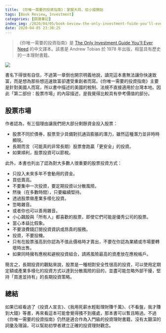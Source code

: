 ```yaml
---
title: 《你唯一需要的投資指南》：掌握大局，從小錢開始
tags: [Book Review, Investment]
categories: [閱讀筆記]
index_img: /2020/04/05/book-beview-the-only-investment-fuide-you'll-ever-need/cover.jpg
date: 2020-04-05 23:30:25
---
```


> 《你唯一需要的投資指南》是 [The Only Investment Guide You’ll Ever Need](https://www.amazon.com/Only-Investment-Guide-Youll-Ever-ebook/dp/B011H55NBM) 的中文譯本。該書是 Andrew Tobias 於 1978 年出版，相當具有歷史的一本理財書籍。

![](./cover.jpg)

<!-- more -->

書名下得很有自信，不過第一章倒也開宗明義地說，讀完這本書無法讓你快速致富，而是想為那些想迅速致富卻遭受重創者而寫。《你唯一需要的投資指南》主要是針對美國人而寫，所以書中描述的美國的稅制、法規不直接適用於台灣本地。因此「第二部份：股票市場」的內容描述，是我覺得比較具有參考價值的部分。

## 股票市場

作者認為，有三個理由讓我們把大部分剩餘資金投入股票：

- 股票不同於債券，股票至少具備對抗通貨膨脹的潛力，雖然這種潛力並非時時顯現。
- 長期而言（可能真的非常長期）股票會跑贏「更安全」的投資。
- 如果順利，股票投資可以節稅。

此外，本書也列出了認為對大多數人很重要的股票投資方式：

- 只投入未來多年不會動用的資金。
- 買低賣高。
- 不要集中一次投資，要定期投資以分散風險。
- 然後（在多數時間），只要繼續堅持。
- 透過股票做產業多樣化投資。
- 忽略雜音。
- 或者你也可以善用雜音。
- 小心飆股與「所有人」都喜歡的股票，即使它們可能是優秀公司的股票。
- 當心本益比假象。
- 不要浪費錢訂閱投資資訊或昂貴的服務。
- 投資，不要投機。
- 只有在股票漲高到你認為不值此價格時才賣出，不要在你認為業績或市場要轉壞時出售。
- 如果同時擁有應稅和避稅投資組合，請將風險最高的資產放在應稅帳戶。

簡言之，長期投資的觀點來說，股票是一種相對安全性很高的投資，可以使用定期定額或產業多樣化的投資方式以達到分散風險的目的，並盡可能忽略外部干擾，堅持「買進並持有」的長期投資策略。

## 總結

如果已經看過了《投資人宣言》、《我用死薪水輕鬆理財賺千萬》、《不看盤，我才賺到大錢》等書，再來看這本可能會覺得搔不到癢處，那本書可以暫且略過。不過《你唯一需要的投資指南》仍然是適合作為入門級的投資理財書籍，沒有太艱深的詞彙及理論，可以幫助初學者建立正確的投資理財觀念。

